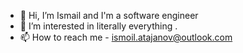 - 👋 Hi, I’m Ismail and I'm a software engineer
- 👀 I’m interested in literally everything .
- 📫 How to reach me - ismoil.atajanov@outlook.com
